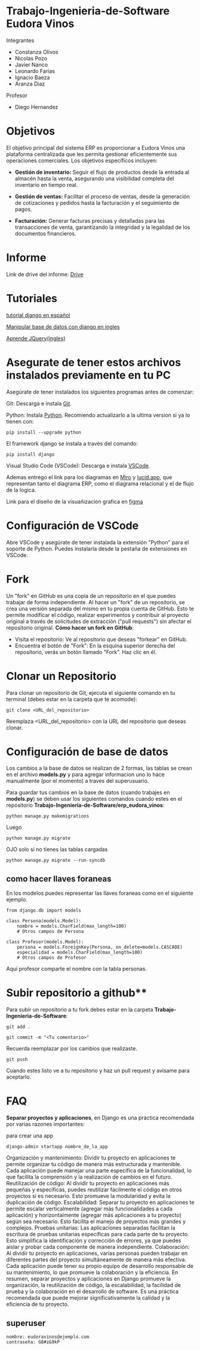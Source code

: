# Trabajo-Ingenieria-de-Software Eudora Vinos

Integrantes
  * Constanza Olivos
  * Nicolas Pozo
  * Javier Nanco
  * Leonardo Farias
  * Ignacio Baeza
  * Aranza Diaz

Profesor
  * Diego Hernandez

# Objetivos

El objetivo principal del sistema ERP es proporcionar a Eudora Vinos una plataforma centralizada que les permita gestionar eficientemente sus operaciones comerciales. Los objetivos específicos incluyen:

- **Gestión de inventario:** Seguir el flujo de productos desde la entrada al almacén hasta la venta, asegurando una visibilidad completa del inventario en tiempo real.

- **Gestión de ventas:** Facilitar el proceso de ventas, desde la generación de cotizaciones y pedidos hasta la facturación y el seguimiento de pagos.

- **Facturación:** Generar facturas precisas y detalladas para las transacciones de venta, garantizando la integridad y la legalidad de los documentos financieros.

# Informe

Link de drive del informe: [Drive](https://docs.google.com/document/d/137e2b0gxBhvrPRsoXeRnSfCmz_jwkFPa/edit?usp=sharing&ouid=108234290173319771276&rtpof=true&sd=true)

# Tutoriales

[tutorial django en español](https://youtube.com/playlist?list=PL_wRgp7nihyZsEnudJ-XUAEdnOGUojbnn&si=lmIfMRbt3h9VGOOC)

[Manipular base de datos con django en ingles](https://youtube.com/playlist?list=PLCC34OHNcOtoYVT2654KIzait8_eYO_j5&si=VQfLkIDE1sClg27T)

[Aprende JQuery(ingles)](https://www.youtube.com/watch?v=hMxGhHNOkCU&list=PLoYCgNOIyGABdI2V8I_SWo22tFpgh2s6_)

# Asegurate de tener estos archivos instalados previamente en tu PC
Asegúrate de tener instalados los siguientes programas antes de comenzar:

Git: Descarga e instala [Git](git-scm.com).

Python: Instala [Python](python.org). Recomiendo actualizarlo a la ultima version si ya lo tienen con:
```
pip install --upgrade python
```
El framework django se instala a través del comando:
```
pip install django
```

Visual Studio Code (VSCode): Descarga e instala [VSCode](code.visualstudio.com).

Ademas entrego el link para los diagramas en [Miro](https://miro.com/welcomeonboard/SHppTnZjTTdDWFNZRFBIOHhhR3NCNG1mUDhzRTN6M1Uwd2szRldmYmdxa2NzdmJ1alFDdE9idlo5TUdlQnBObnwzNDU4NzY0NTQwMTAxMjMyMjU4fDI=?share_link_id=529325488959) y [lucid.app](https://lucid.app/lucidchart/4d45984c-0718-4767-a863-238db76c7586/edit?viewport_loc=-312%2C123%2C3330%2C1509%2C0_0&invitationId=inv_b011c8f9-acce-484b-b04a-d92b47c672a5), que representan tanto el diagrama ERP, como el diagrama relacional y el de flujo de la logica.

Link para el diseño de la visuañizacion grafica en [figma](https://www.figma.com/design/cpWvZ6CCEcePlhQqiP0nn0/Untitled?t=YFmOn6KdnBKQN3vU-1)

# Configuración de VSCode

Abre VSCode y asegúrate de tener instalada la extensión "Python" para el soporte de Python. Puedes instalarla desde la pestaña de extensiones en VSCode.

# Fork

Un "fork" en GitHub es una copia de un repositorio en el que puedes trabajar de forma independiente. Al hacer un "fork" de un repositorio, se crea una versión separada del mismo en tu propia cuenta de GitHub. Esto te permite modificar el código, realizar experimentos y contribuir al proyecto original a través de solicitudes de extracción ("pull requests") sin afectar el repositorio original.
**Cómo hacer un fork en GitHub**:
 * Visita el repositorio: Ve al repositorio que deseas "forkear" en GitHub.
 * Encuentra el botón de "Fork": En la esquina superior derecha del repositorio, verás un botón llamado "Fork". Haz clic en él.
   
# Clonar un Repositorio
Para clonar un repositorio de Git, ejecuta el siguiente comando en tu terminal (debes estar en la carpeta que te acomode):

```
git clone <URL_del_repositorio>
```
Reemplaza <URL_del_repositorio> con la URL del repositorio que deseas clonar.

# Configuración de base de datos

Los cambios a la base de datos se realizan de 2 formas, las tablas se crean en el archivo **models.py** y para agregar informacion uno lo hace manualmente (por el momento) a traves del superusuario.

Para guardar tus cambios en la base de datos (cuando trabajes en **models.py**) se deben usar los siguientes comandos cuando estes en el repositorio **Trabajo-Ingenieria-de-Software/erp_eudora_vinos**:

```
python manage.py makemigrations
```
Luego
```
python manage.py migrate
```
OJO solo si no tienes las tablas cargadas
```
python manage.py migrate --run-syncdb
```

## como hacer llaves foraneas

En los modelos puedes representar las llaves foraneas como en el siguiente ejemplo.

```
from django.db import models

class Persona(models.Model):
    nombre = models.CharField(max_length=100)
    # Otros campos de Persona

class Profesor(models.Model):
    persona = models.ForeignKey(Persona, on_delete=models.CASCADE)
    especialidad = models.CharField(max_length=100)
    # Otros campos de Profesor
```

Aquí profesor comparte el nombre con la tabla personas.

# Subir repositorio a github**

Para subir un repositorio a tu fork debes estar en la carpeta **Trabajo-Ingenieria-de-Software**:

```
git add .
```
```
git commit -m "<Tu comentario>"
```
Recuerda reemplazar <Tu comentario> por los cambios que realizaste.
```
git push
```
Cuando estes listo ve a tu repositorio y haz un pull request y avisame para aceptarlo.

# FAQ

**Separar proyectos y aplicaciones**, en Django es una práctica recomendada por varias razones importantes:

para crear una app
```
django-admin startapp nombre_de_la_app
```
Organización y mantenimiento: Dividir tu proyecto en aplicaciones te permite organizar tu código de manera más estructurada y mantenible. Cada aplicación puede manejar una parte específica de la funcionalidad, lo que facilita la comprensión y la realización de cambios en el futuro.
Reutilización de código: Al dividir tu proyecto en aplicaciones más pequeñas y específicas, puedes reutilizar fácilmente el código en otros proyectos si es necesario. Esto promueve la modularidad y evita la duplicación de código.
Escalabilidad: Separar tu proyecto en aplicaciones te permite escalar verticalmente (agregar más funcionalidades a cada aplicación) y horizontalmente (agregar más aplicaciones a tu proyecto) según sea necesario. Esto facilita el manejo de proyectos más grandes y complejos.
Pruebas unitarias: Las aplicaciones separadas facilitan la escritura de pruebas unitarias específicas para cada parte de tu proyecto. Esto simplifica la identificación y corrección de errores, ya que puedes aislar y probar cada componente de manera independiente.
Colaboración: Al dividir tu proyecto en aplicaciones, varias personas pueden trabajar en diferentes partes del proyecto simultáneamente de manera más efectiva. Cada aplicación puede tener su propio equipo de desarrollo responsable de su mantenimiento, lo que promueve la colaboración y la eficiencia.
En resumen, separar proyectos y aplicaciones en Django promueve la organización, la reutilización de código, la escalabilidad, la facilidad de prueba y la colaboración en el desarrollo de software. Es una práctica recomendada que puede mejorar significativamente la calidad y la eficiencia de tu proyecto.

## superuser

```
nombre: eudoravinos@ejemplo.com
contraseña: G8#z&9kP
```

